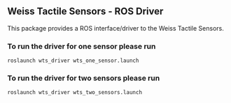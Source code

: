 ## Weiss Tactile Sensors - ROS Driver
This package provides a ROS interface/driver to the Weiss Tactile Sensors.

### To run the driver for one sensor please run
	roslaunch wts_driver wts_one_sensor.launch
	
### To run the driver for two sensors please run
	roslaunch wts_driver wts_two_sensors.launch